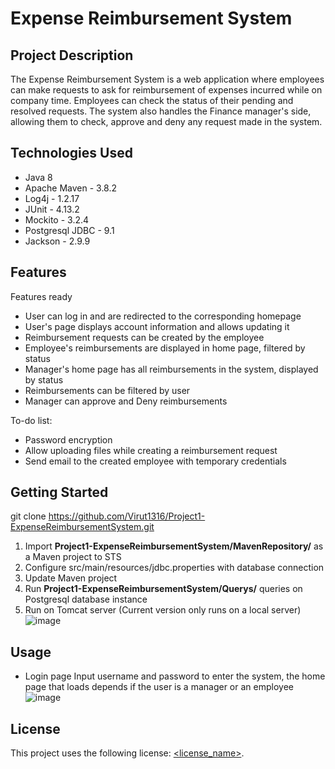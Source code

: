 # Expense Reimbursement System

## Project Description

The Expense Reimbursement System is a web application where employees can make requests to ask for reimbursement of expenses incurred while on company time. Employees can check the status of their pending and resolved requests. The system also handles the Finance manager's side, allowing them to check, approve and deny any request made in the system.

## Technologies Used

* Java 8
* Apache Maven - 3.8.2
* Log4j - 1.2.17
* JUnit - 4.13.2
* Mockito - 3.2.4
* Postgresql JDBC - 9.1
* Jackson - 2.9.9

## Features

Features ready
* User can log in and are redirected to the corresponding homepage
* User's page displays account information and allows updating it
* Reimbursement requests can be created by the employee
* Employee's reimbursements are displayed in home page, filtered by status
* Manager's home page has all reimbursements in the system, displayed by status
* Reimbursements can be filtered by user
* Manager can approve and Deny reimbursements

To-do list:
* Password encryption
* Allow uploading files while creating a reimbursement request
* Send email to the created employee with temporary credentials

## Getting Started
   
git clone https://github.com/Virut1316/Project1-ExpenseReimbursementSystem.git

1. Import **Project1-ExpenseReimbursementSystem/MavenRepository/** as a Maven project to STS
2. Configure src/main/resources/jdbc.properties with database connection
3. Update Maven project
5. Run **Project1-ExpenseReimbursementSystem/Querys/** queries on Postgresql database instance
6. Run on Tomcat server (Current version only runs on a local server)
![image](https://user-images.githubusercontent.com/54875369/141059565-757c1e98-9912-4717-b7ab-dcfb15f72663.png)

## Usage

* Login page
Input username and password to enter the system, the home page that loads depends if the user is a manager or an employee
![image](https://user-images.githubusercontent.com/54875369/141059915-9e8b85ca-55e5-489b-9a4c-e9759eca8c51.png)



## License

This project uses the following license: [<license_name>](<link>).
